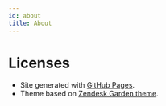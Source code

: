 ```yaml
---
id: about
title: About
---
```


# Licenses

- Site generated with <a href="https://pages.github.com">GitHub Pages</a>.
- Theme based on <a href="https://github.com/zendesk/jekyll-theme-zendesk-garden">Zendesk Garden theme</a>.
